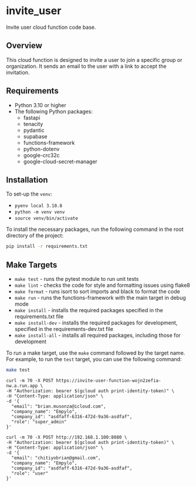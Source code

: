 # invite_user

Invite user cloud function code base.

## Overview

This cloud function is designed to invite a user to join a specific group or organization. It sends an email to the user with a link to accept the invitation.

## Requirements

- Python 3.10 or higher
- The following Python packages:
  - fastapi
  - tenacity
  - pydantic
  - supabase
  - functions-framework
  - python-dotenv
  - google-crc32c
  - google-cloud-secret-manager

## Installation

To set-up the `venv`:
- `pyenv local 3.10.8`
- `python -m venv venv`
- `source venv/bin/activate`

To install the necessary packages, run the following command in the root directory of the project:

```bash
pip install -r requirements.txt
```

## Make Targets

- `make test` - runs the pytest module to run unit tests
- `make lint` - checks the code for style and formatting issues using flake8
- `make format` - runs isort to sort imports and black to format the code
- `make run` - runs the functions-framework with the main target in debug mode
- `make install` - installs the required packages specified in the requirements.txt file
- `make install-dev` - installs the required packages for development, specified in the requirements-dev.txt file
- `make install-all` - installs all required packages, including those for development

To run a make target, use the `make` command followed by the target name. For example, to run the `test` target, you can use the following command:

```bash
make test
```

```
curl -m 70 -X POST https://invite-user-function-wojn2zefia-nw.a.run.app \
-H "Authorization: bearer $(gcloud auth print-identity-token)" \
-H "Content-Type: application/json" \
-d '{
  "email": "brian.musonza@icloud.com",
  "company_name": "Empylo",
  "company_id": "asdfaff-6316-472d-9a36-asdfaf",
  "role": "super_admin"
}'
```

```
curl -m 70 -X POST http://192.168.1.100:8080 \
-H "Authorization: bearer $(gcloud auth print-identity-token)" \
-H "Content-Type: application/json" \
-d '{
  "email": "chitiyobrian@gmail.com",
  "company_name": "Empylo",
  "company_id": "asdfaff-6316-472d-9a36-asdfaf",
  "role": "user"
}'
```